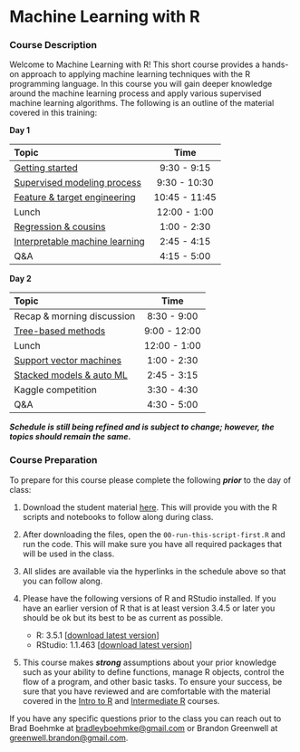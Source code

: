 
# Machine Learning with R

### Course Description

Welcome to Machine Learning with R\! This short course provides a
hands-on approach to applying machine learning techniques with the R
programming language. In this course you will gain deeper knowledge
around the machine learning process and apply various supervised machine
learning algorithms. The following is an outline of the material covered
in this training:

**Day
1**

| Topic                                                                                                             |     Time      |
| :---------------------------------------------------------------------------------------------------------------- | :-----------: |
| [Getting started](https://koalaverse.github.io/AnalyticsSummit19/01-intro.html)                                   |  9:30 - 9:15  |
| [Supervised modeling process](https://koalaverse.github.io/AnalyticsSummit19/02-supervised-modeling-process.html) | 9:30 - 10:30  |
| [Feature & target engineering](https://koalaverse.github.io/AnalyticsSummit19/03-engineering.html)                | 10:45 - 11:45 |
| Lunch                                                                                                             | 12:00 - 1:00  |
| [Regression & cousins](https://koalaverse.github.io/AnalyticsSummit19/04-regression.html)                         |  1:00 - 2:30  |
| [Interpretable machine learning](https://bradleyboehmke.github.io/CinDay-RUG-IML-2018/slides-source.html#1)       |  2:45 - 4:15  |
| Q\&A                                                                                                              |  4:15 - 5:00  |

**Day
2**

| Topic                                                                              |     Time     |
| :--------------------------------------------------------------------------------- | :----------: |
| Recap & morning discussion                                                         | 8:30 - 9:00  |
| [Tree-based methods](https://koalaverse.github.io/AnalyticsSummit19/09-Trees.html) | 9:00 - 12:00 |
| Lunch                                                                              | 12:00 - 1:00 |
| [Support vector machines]()                                                        | 1:00 - 2:30  |
| [Stacked models & auto ML]()                                                       | 2:45 - 3:15  |
| Kaggle competition                                                                 | 3:30 - 4:30  |
| Q\&A                                                                               | 4:30 - 5:00  |

***Schedule is still being refined and is subject to change; however,
the topics should remain the same.***

### Course Preparation

To prepare for this course please complete the following ***prior*** to
the day of class:

1.  Download the student material
    [here](https://minhaskamal.github.io/DownGit/#/home?url=https://github.com/koalaverse/AnalyticsSummit19/tree/master/student-scripts).
    This will provide you with the R scripts and notebooks to follow
    along during class.

2.  After downloading the files, open the `00-run-this-script-first.R`
    and run the code. This will make sure you have all required packages
    that will be used in the class.

3.  All slides are available via the hyperlinks in the schedule above so
    that you can follow along.

4.  Please have the following versions of R and RStudio installed. If
    you have an earlier version of R that is at least version 3.4.5 or
    later you should be ok but its best to be as current as possible.
    
      - R: 3.5.1 \[[download latest
        version](https://cran.r-project.org/)\]
      - RStudio: 1.1.463 \[[download latest
        version](https://www.rstudio.com/products/rstudio/download/#download)\]

5.  This course makes ***strong*** assumptions about your prior
    knowledge such as your ability to define functions, manage R
    objects, control the flow of a program, and other basic tasks. To
    ensure your success, be sure that you have reviewed and are
    comfortable with the material covered in the [Intro to
    R](https://github.com/uc-r/Intro-R) and [Intermediate
    R](https://github.com/uc-r/Intermediate-R) courses.

If you have any specific questions prior to the class you can reach out
to Brad Boehmke at <bradleyboehmke@gmail.com> or Brandon Greenwell at
<greenwell.brandon@gmail.com>.

